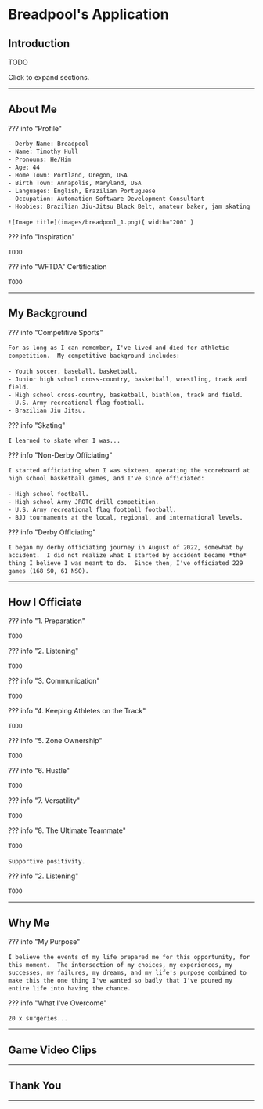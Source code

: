 # Breadpool's Application

## Introduction

TODO

Click to expand sections.

---

## About Me

??? info "Profile"

    - Derby Name: Breadpool
    - Name: Timothy Hull
    - Pronouns: He/Him
    - Age: 44
    - Home Town: Portland, Oregon, USA
    - Birth Town: Annapolis, Maryland, USA
    - Languages: English, Brazilian Portuguese
    - Occupation: Automation Software Development Consultant
    - Hobbies: Brazilian Jiu-Jitsu Black Belt, amateur baker, jam skating

    ![Image title](images/breadpool_1.png){ width="200" }

??? info "Inspiration"

    TODO

??? info "WFTDA" Certification

    TODO

---

## My Background

??? info "Competitive Sports"

    For as long as I can remember, I've lived and died for athletic competition.  My competitive background includes:

    - Youth soccer, baseball, basketball.
    - Junior high school cross-country, basketball, wrestling, track and field.
    - High school cross-country, basketball, biathlon, track and field.
    - U.S. Army recreational flag football.
    - Brazilian Jiu Jitsu.

??? info "Skating"

    I learned to skate when I was...

??? info "Non-Derby Officiating"

    I started officiating when I was sixteen, operating the scoreboard at high school basketball games, and I've since officiated:

    - High school football.
    - High school Army JROTC drill competition.
    - U.S. Army recreational flag football football.
    - BJJ tournaments at the local, regional, and international levels.

??? info "Derby Officiating"

    I began my derby officiating journey in August of 2022, somewhat by accident.  I did not realize what I started by accident became *the* thing I believe I was meant to do.  Since then, I've officiated 229 games (168 SO, 61 NSO). 

---

## How I Officiate

??? info "1. Preparation"

    TODO

??? info "2. Listening"

    TODO

??? info "3. Communication"

    TODO

??? info "4. Keeping Athletes on the Track"

    TODO

??? info "5. Zone Ownership"

    TODO

??? info "6. Hustle"

    TODO

??? info "7. Versatility"

    TODO

??? info "8. The Ultimate Teammate"

    TODO

    Supportive positivity.

??? info "2. Listening"

    TODO

---

## Why Me

??? info "My Purpose"

    I believe the events of my life prepared me for this opportunity, for this moment.  The intersection of my choices, my experiences, my successes, my failures, my dreams, and my life's purpose combined to make this the one thing I've wanted so badly that I've poured my entire life into having the chance.

??? info "What I've Overcome"

    20 x surgeries...

---

## Game Video Clips

---

## Thank You

---

